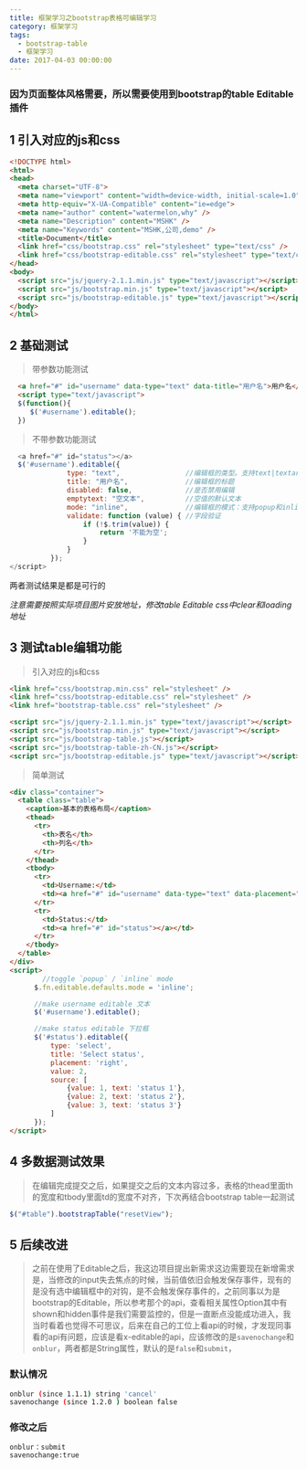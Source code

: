 ```yaml
---
title: 框架学习之bootstrap表格可编辑学习
category: 框架学习
tags:
  - bootstrap-table
  - 框架学习
date: 2017-04-03 00:00:00
---
```



### 因为页面整体风格需要，所以需要使用到bootstrap的table Editable插件

## 1 引入对应的js和css

```html
<!DOCTYPE html>
<html>
<head>
  <meta charset="UTF-8">
  <meta name="viewport" content="width=device-width, initial-scale=1.0">
  <meta http-equiv="X-UA-Compatible" content="ie=edge">
  <meta name="author" content="watermelon,why" />
  <meta name="Description" content="MSHK" />
  <meta name="Keywords" content="MSHK,公司,demo" />
  <title>Document</title>
  <link href="css/bootstrap.css" rel="stylesheet" type="text/css" />
  <link href="css/bootstrap-editable.css" rel="stylesheet" type="text/css" />
</head>
<body>
  <script src="js/jquery-2.1.1.min.js" type="text/javascript"></script>
  <script src="js/bootstrap.min.js" type="text/javascript"></script>
  <script src="js/bootstrap-editable.js" type="text/javascript"></script>
</body>
</html>


```
<!-- more -->

## 2 基础测试

> 带参数功能测试

```html
  <a href="#" id="username" data-type="text" data-title="用户名">用户名</a>
  <script type="text/javascript">
  $(function(){
     $('#username').editable();
  })
```

> 不带参数功能测试

```javascript
  <a href="#" id="status"></a>
  $('#username').editable({
              type: "text",                //编辑框的类型。支持text|textarea|select|date|checklist等
              title: "用户名",              //编辑框的标题
              disabled: false,             //是否禁用编辑
              emptytext: "空文本",          //空值的默认文本
              mode: "inline",              //编辑框的模式：支持popup和inline两种模式，默认是popup
              validate: function (value) { //字段验证
                  if (!$.trim(value)) {
                      return '不能为空';
                  }
              }
          });  
</script>
```

两者测试结果是都是可行的

_注意需要按照实际项目图片安放地址，修改table Editable css中clear和loading地址_

## 3 测试table编辑功能
> 引入对应的js和css

```html
<link href="css/bootstrap.min.css" rel="stylesheet" />
<link href="css/bootstrap-editable.css" rel="stylesheet" />
<link href="bootstrap-table.css" rel="stylesheet" />

<script src="js/jquery-2.1.1.min.js" type="text/javascript"></script>
<script src="js/bootstrap.min.js" type="text/javascript"></script>
<script src="js/bootstrap-table.js"></script>
<script src="js/bootstrap-table-zh-CN.js"></script>
<script src="js/bootstrap-editable.js" type="text/javascript"></script>
```

> 简单测试

```html
<div class="container">
  <table class="table">
    <caption>基本的表格布局</caption>
    <thead>
      <tr>
        <th>表名</th>
        <th>列名</th>
      </tr>
    </thead>
    <tbody>
      <tr>
        <td>Username:</td>
        <td><a href="#" id="username" data-type="text" data-placement="right" data-title="Enter username">superuser</a></td>
      </tr>
      <tr>
        <td>Status:</td>
        <td><a href="#" id="status"></a></td>
      </tr>
    </tbody>
  </table>
</div>
<script>
        //toggle `popup` / `inline` mode
      $.fn.editable.defaults.mode = 'inline';

      //make username editable 文本
      $('#username').editable();

      //make status editable 下拉框
      $('#status').editable({
          type: 'select',
          title: 'Select status',
          placement: 'right',
          value: 2,
          source: [
              {value: 1, text: 'status 1'},
              {value: 2, text: 'status 2'},
              {value: 3, text: 'status 3'}
          ]
      });
</script>
```

## 4 多数据测试效果

> 在编辑完成提交之后，如果提交之后的文本内容过多，表格的thead里面th的宽度和tbody里面td的宽度不对齐，下次再结合bootstrap table一起测试

```javascript
$("#table").bootstrapTable("resetView");
```

## 5 后续改进
> 之前在使用了Editable之后，我这边项目提出新需求这边需要现在新增需求是，当修改的input失去焦点的时候，当前值依旧会触发保存事件，现有的是没有选中编辑框中的对钩，是不会触发保存事件的，之前同事以为是bootstrap的Editable，所以参考那个的api，查看相关属性Option其中有shown和hidden事件是我们需要监控的，但是一直断点没能成功进入，我当时看着也觉得不可思议，后来在自己的工位上看api的时候，才发现同事看的api有问题，应该是看x-editable的api，应该修改的是`savenochange`和`onblur`，两者都是String属性，默认的是`false`和`submit`，

### 默认情况

```bash
onblur (since 1.1.1) string	'cancel'
savenochange (since 1.2.0 ) boolean	false
```

### 修改之后

```bash
onblur：submit
savenochange:true
```
